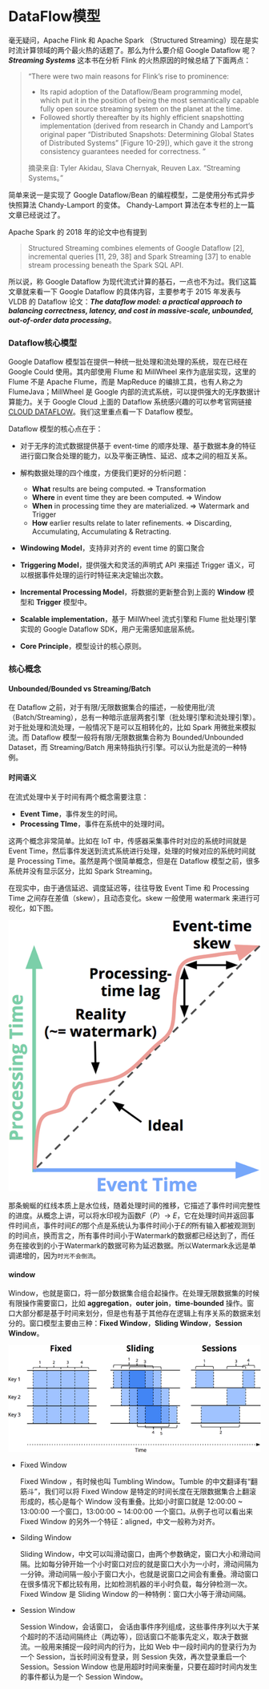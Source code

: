# DataFlow模型

毫无疑问，Apache Flink 和 Apache Spark （Structured Streaming）现在是实时流计算领域的两个最火热的话题了。那么为什么要介绍 Google Dataflow 呢？***Streaming Systems*** 这本书在分析 Flink 的火热原因的时候总结了下面两点：

> “There were two main reasons for Flink’s rise to prominence:
>
> - Its rapid adoption of the Dataflow/Beam programming model, which put it in the position of being the most semantically capable fully open source streaming system on the planet at the time.
> - Followed shortly thereafter by its highly efficient snapshotting implementation (derived from research in Chandy and Lamport’s original paper “Distributed Snapshots: Determining Global States of Distributed Systems” [Figure 10-29]), which gave it the strong consistency guarantees needed for correctness. ”
>
> 摘录来自: Tyler Akidau, Slava Chernyak, Reuven Lax. “Streaming Systems。”

简单来说一是实现了 Google Dataflow/Bean 的编程模型，二是使用分布式异步快照算法 Chandy-Lamport 的变体。 Chandy-Lamport 算法在本专栏的上一篇文章已经说过了。

Apache Spark 的 2018 年的论文中也有提到

> Structured Streaming combines elements of Google Dataflow [2], incremental queries [11, 29, 38] and Spark Streaming [37] to enable stream processing beneath the Spark SQL API.

所以说，称 Google Dataflow 为现代流式计算的基石，一点也不为过。我们这篇文章就来看一下 Google Dataflow 的具体内容，主要参考于 2015 年发表与 VLDB 的 Dataflow 论文：***The dataflow model: a practical approach to balancing correctness, latency, and cost in massive-scale, unbounded, out-of-order data processing***。

### Dataflow核心模型

Google Dataflow 模型旨在提供一种统一批处理和流处理的系统，现在已经在 Google Could 使用。其内部使用 Flume 和 MillWheel 来作为底层实现，这里的 Flume 不是 Apache Flume，而是 MapReduce 的编排工具，也有人称之为 FlumeJava；MillWheel 是 Google 内部的流式系统，可以提供强大的无序数据计算能力。关于 Google Cloud 上面的 Dataflow 系统感兴趣的可以参考官网链接 [CLOUD DATAFLOW](https://cloud.google.com/dataflow/?hl=zh-cn)。我们这里重点看一下 Dataflow 模型。

Dataflow 模型的核心点在于：

- 对于无序的流式数据提供基于 event-time 的顺序处理、基于数据本身的特征进行窗口聚合处理的能力，以及平衡正确性、延迟、成本之间的相互关系。
- 解构数据处理的四个维度，方便我们更好的分析问题：
  - **What** results are being computed. => Transformation
  - **Where** in event time they are been computed. => Window
  - **When** in processing time they are materialized. => Watermark and Trigger
  - **How** earlier results relate to later refinements. => Discarding, Accumulating, Accumulating & Retracting.

- **Windowing Model**，支持非对齐的 event time 的窗口聚合
- **Triggering Model**，提供强大和灵活的声明式 API 来描述 Trigger 语义，可以根据事件处理的运行时特征来决定输出次数。
- **Incremental Processing Model**，将数据的更新整合到上面的 **Window** 模型和 **Trigger** 模型中。
- **Scalable implementation**，基于 MillWheel 流式引擎和 Flume 批处理引擎实现的 Google Dataflow SDK，用户无需感知底层系统。
- **Core Principle**，模型设计的核心原则。

### 核心概念

#### Unbounded/Bounded vs Streaming/Batch

在 Dataflow 之前，对于有限/无限数据集合的描述，一般使用批/流 （Batch/Streaming），总有一种暗示底层两套引擎（批处理引擎和流处理引擎）。对于批处理和流处理，一般情况下是可以互相转化的，比如 Spark 用微批来模拟流。而 Dataflow 模型一般将有限/无限数据集合称为 Bounded/Unbounded Dataset，而 Streaming/Batch 用来特指执行引擎。可以认为批是流的一种特例。

#### 时间语义

在流式处理中关于时间有两个概念需要注意：

- **Event Time**，事件发生的时间。
- **Processing TIme**，事件在系统中的处理时间。

这两个概念非常简单。比如在 IoT 中，传感器采集事件时对应的系统时间就是 Event Time，然后事件发送到流式系统进行处理，处理的时候对应的系统时间就是 Processing Time。虽然是两个很简单概念，但是在 Dataflow 模型之前，很多系统并没有显示区分，比如 Spark Streaming。

在现实中，由于通信延迟、调度延迟等，往往导致 Event Time 和 Processing Time 之间存在差值（skew），且动态变化。skew 一般使用 watermark 来进行可视化，如下图。

![img](Flink运行架构.assets/stsy_0209.png)

那条蜿蜒的红线本质上是水位线，随着处理时间的推移，它描述了事件时间完整性的进度。从概念上讲，可以将水印视为函数*F*（*P*）→ *E*，它在处理时间并返回事件时间点，事件时间*E的*那个点是系统认为事件时间小于*E的*所有输入都被观测到的时间点，换而言之，所有事件时间小于Watermark的数据都已经达到了，而任务在接收到的小于Watermark的数据可称为延迟数据。所以Watermark永远是单调递增的，因为`时光不会倒流`。

#### window

Window，也就是窗口，将一部分数据集合组合起操作。在处理无限数据集的时候有限操作需要窗口，比如 **aggregation**，**outer join**，**time-bounded** 操作。窗口大部分都是基于时间来划分，但是也有基于其他存在逻辑上有序关系的数据来划分的。窗口模型主要由三种：**Fixed Window**，**Sliding Window**，**Session Window**。

<img src="Flink运行架构.assets/stsy_0108.png" alt="img" style="zoom: 100%;" />

- Fixed Window

  Fixed Window ，有时候也叫 Tumbling Window。Tumble 的中文翻译有“翻筋斗”，我们可以将 Fixed Window 是特定的时间长度在无限数据集合上翻滚形成的，核心是每个 Window 没有重叠。比如小时窗口就是 12:00:00 ~ 13:00:00 一个窗口，13:00:00 ~ 14:00:00 一个窗口。从例子也可以看出来 Fixed Window 的另外一个特征：aligned，中文一般称为对齐。

- Silding Window

  Sliding Window，中文可以叫滑动窗口，由两个参数确定，窗口大小和滑动间隔。比如每分钟开始一个小时窗口对应的就是窗口大小为一小时，滑动间隔为一分钟。滑动间隔一般小于窗口大小，也就是说窗口之间会有重叠。滑动窗口在很多情况下都比较有用，比如检测机器的半小时负载，每分钟检测一次。Fixed Window 是 Sliding Window 的一种特例：窗口大小等于滑动间隔。

- Session Window

  Session Window，会话窗口， 会话由事件序列组成，这些事件序列以大于某个超时的不活动间隔终止（两边等），回话窗口不能事先定义，取决于数据流。一般用来捕捉一段时间内的行为，比如 Web 中一段时间内的登录行为为一个 Session，当长时间没有登录，则 Session 失效，再次登录重启一个 Session。Session Window 也是用超时时间来衡量，只要在超时时间内发生的事件都认为是一个 Session Window。



 
